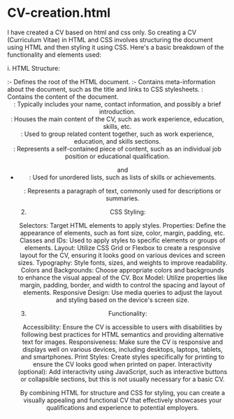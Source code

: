 # CV-creation.html
I have created a CV based on html and css only. 
So creating a CV (Curriculum Vitae) in HTML and CSS involves structuring the document using HTML and then styling it using CSS. Here's a basic breakdown of the functionality and elements used:

i. HTML Structure:
   
 <html>:- Defines the root of the HTML document.
<head>:- Contains meta-information about the document, such as the title and links to CSS stylesheets.
<body>: Contains the content of the document.
<header>: Typically includes your name, contact information, and possibly a brief introduction.
<main>: Houses the main content of the CV, such as work experience, education, skills, etc.
<section>: Used to group related content together, such as work experience, education, and skills sections.
<article>: Represents a self-contained piece of content, such as an individual job position or educational qualification.
<ul> and <li>: Used for unordered lists, such as lists of skills or achievements.
<p>: Represents a paragraph of text, commonly used for descriptions or summaries.

2. CSS Styling:

Selectors: Target HTML elements to apply styles.
Properties: Define the appearance of elements, such as font size, color, margin, padding, etc.
Classes and IDs: Used to apply styles to specific elements or groups of elements.
Layout: Utilize CSS Grid or Flexbox to create a responsive layout for the CV, ensuring it looks good on various devices and screen sizes.
Typography: Style fonts, sizes, and weights to improve readability.
Colors and Backgrounds: Choose appropriate colors and backgrounds to enhance the visual appeal of the CV.
Box Model: Utilize properties like margin, padding, border, and width to control the spacing and layout of elements.
Responsive Design: Use media queries to adjust the layout and styling based on the device's screen size.

3. Functionality:

Accessibility: Ensure the CV is accessible to users with disabilities by following best practices for HTML semantics and providing alternative text for images.
Responsiveness: Make sure the CV is responsive and displays well on various devices, including desktops, laptops, tablets, and smartphones.
Print Styles: Create styles specifically for printing to ensure the CV looks good when printed on paper.
Interactivity (optional): Add interactivity using JavaScript, such as interactive buttons or collapsible sections, but this is not usually necessary for a basic CV.

By combining HTML for structure and CSS for styling, you can create a visually appealing and functional CV that effectively showcases your qualifications and experience to potential employers.
